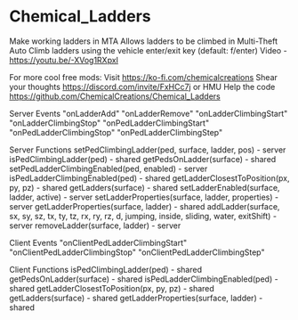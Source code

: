 # Chemical_Ladders
 Make working ladders in MTA 
 Allows ladders to be climbed in Multi-Theft Auto
 Climb ladders using the vehicle enter/exit key (default: f/enter)
 Video - https://youtu.be/-XVog1RXpxI
 

 For more cool free mods:
  Visit https://ko-fi.com/chemicalcreations
  Shear your thoughts https://discord.com/invite/FxHCc7j or HMU
  Help the code https://github.com/ChemicalCreations/Chemical_Ladders

  Server Events
  "onLadderAdd"
  "onLadderRemove"
  "onLadderClimbingStart"
  "onLadderClimbingStop"
  "onPedLadderClimbingStart"
  "onPedLadderClimbingStop"
  "onPedLadderClimbingStep"
  
  Server Functions
  setPedClimbingLadder(ped, surface, ladder, pos) - server
  isPedClimbingLadder(ped) - shared
  getPedsOnLadder(surface) - shared
  setPedLadderClimbingEnabled(ped, enabled) - server
  isPedLadderClimbingEnabled(ped) - shared
  getLadderClosestToPosition(px, py, pz) - shared
  getLadders(surface) - shared
  setLadderEnabled(surface, ladder, active) - server
  setLadderProperties(surface, ladder, properties) - server
  getLadderProperties(surface, ladder) - shared
  addLadder(surface, sx, sy, sz, tx, ty, tz, rx, ry, rz, d, jumping, inside, sliding, water, exitShift) - server
  removeLadder(surface, ladder) - server
  
  Client Events
  "onClientPedLadderClimbingStart"
  "onClientPedLadderClimbingStop"
  "onClientPedLadderClimbingStep"

  Client Functions
  isPedClimbingLadder(ped) - shared
  getPedsOnLadder(surface) - shared
  isPedLadderClimbingEnabled(ped) - shared
  getLadderClosestToPosition(px, py, pz) - shared
  getLadders(surface) - shared
  getLadderProperties(surface, ladder) - shared